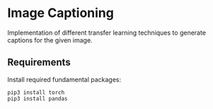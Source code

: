 # Image Captioning

Implementation of different transfer learning techniques to generate captions for the given image.

## Requirements

Install required fundamental packages:

```
pip3 install torch
pip3 install pandas
```
